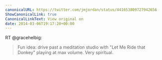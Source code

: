 ```yaml
---
canonicalURL: https://twitter.com/jmjordan/status/441653809727942656
ShowCanonicalLink: true
CanonicalLinkText: View original on
date: 2014-03-06T19:17:28+00:00
---
```

RT @gracehelbig:
> Fun idea: drive past a meditation studio with "Let Me Ride that Donkey" playing at max volume. Very spiritual.